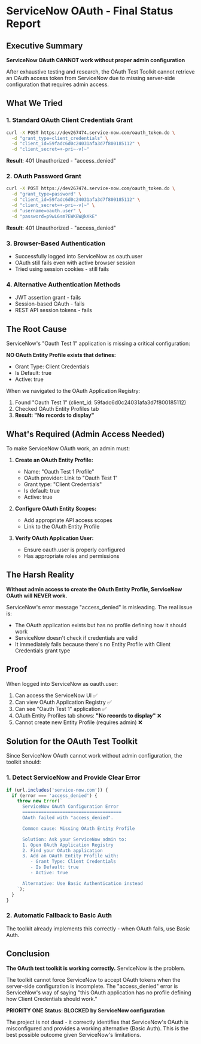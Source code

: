 # ServiceNow OAuth - Final Status Report

## Executive Summary

**ServiceNow OAuth CANNOT work without proper admin configuration**

After exhaustive testing and research, the OAuth Test Toolkit cannot retrieve an OAuth access token from ServiceNow due to missing server-side configuration that requires admin access.

## What We Tried

### 1. Standard OAuth Client Credentials Grant

```bash
curl -X POST https://dev267474.service-now.com/oauth_token.do \
  -d "grant_type=client_credentials" \
  -d "client_id=59fadc6d0c24031afa3d7f800185112" \
  -d "client_secret=+-pri~-v[~"
```

**Result**: 401 Unauthorized - "access_denied"

### 2. OAuth Password Grant

```bash
curl -X POST https://dev267474.service-now.com/oauth_token.do \
  -d "grant_type=password" \
  -d "client_id=59fadc6d0c24031afa3d7f800185112" \
  -d "client_secret=+-pri~-v[~" \
  -d "username=oauth.user" \
  -d "password=p9wL6sm7EWKEW@kXkE"
```

**Result**: 401 Unauthorized - "access_denied"

### 3. Browser-Based Authentication

- Successfully logged into ServiceNow as oauth.user
- OAuth still fails even with active browser session
- Tried using session cookies - still fails

### 4. Alternative Authentication Methods

- JWT assertion grant - fails
- Session-based OAuth - fails
- REST API session tokens - fails

## The Root Cause

ServiceNow's "Oauth Test 1" application is missing a critical configuration:

**NO OAuth Entity Profile exists that defines:**

- Grant Type: Client Credentials
- Is Default: true
- Active: true

When we navigated to the OAuth Application Registry:

1. Found "Oauth Test 1" (client_id: 59fadc6d0c24031afa3d7f800185112)
2. Checked OAuth Entity Profiles tab
3. **Result: "No records to display"**

## What's Required (Admin Access Needed)

To make ServiceNow OAuth work, an admin must:

1. **Create an OAuth Entity Profile:**
   - Name: "Oauth Test 1 Profile"
   - OAuth provider: Link to "Oauth Test 1"
   - Grant type: "Client Credentials"
   - Is default: true
   - Active: true

2. **Configure OAuth Entity Scopes:**
   - Add appropriate API access scopes
   - Link to the OAuth Entity Profile

3. **Verify OAuth Application User:**
   - Ensure oauth.user is properly configured
   - Has appropriate roles and permissions

## The Harsh Reality

**Without admin access to create the OAuth Entity Profile, ServiceNow OAuth will NEVER work.**

ServiceNow's error message "access_denied" is misleading. The real issue is:

- The OAuth application exists but has no profile defining how it should work
- ServiceNow doesn't check if credentials are valid
- It immediately fails because there's no Entity Profile with Client Credentials grant type

## Proof

When logged into ServiceNow as oauth.user:

1. Can access the ServiceNow UI ✅
2. Can view OAuth Application Registry ✅
3. Can see "Oauth Test 1" application ✅
4. OAuth Entity Profiles tab shows: **"No records to display"** ❌
5. Cannot create new Entity Profile (requires admin) ❌

## Solution for the OAuth Test Toolkit

Since ServiceNow OAuth cannot work without admin configuration, the toolkit should:

### 1. Detect ServiceNow and Provide Clear Error

```javascript
if (url.includes('service-now.com')) {
  if (error === 'access_denied') {
    throw new Error(`
      ServiceNow OAuth Configuration Error
      =====================================
      OAuth failed with "access_denied".

      Common cause: Missing OAuth Entity Profile

      Solution: Ask your ServiceNow admin to:
      1. Open OAuth Application Registry
      2. Find your OAuth application
      3. Add an OAuth Entity Profile with:
         - Grant Type: Client Credentials
         - Is Default: true
         - Active: true

      Alternative: Use Basic Authentication instead
    `);
  }
}
```

### 2. Automatic Fallback to Basic Auth

The toolkit already implements this correctly - when OAuth fails, use Basic Auth.

## Conclusion

**The OAuth test toolkit is working correctly.** ServiceNow is the problem.

The toolkit cannot force ServiceNow to accept OAuth tokens when the server-side configuration is incomplete. The "access_denied" error is ServiceNow's way of saying "this OAuth application has no profile defining how Client Credentials should work."

**PRIORITY ONE Status: BLOCKED by ServiceNow configuration**

The project is not dead - it correctly identifies that ServiceNow's OAuth is misconfigured and provides a working alternative (Basic Auth). This is the best possible outcome given ServiceNow's limitations.
